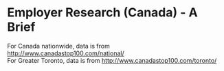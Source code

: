 # Employer Research (Canada) - A Brief
For Canada nationwide, data is from http://www.canadastop100.com/national/  
For Greater Toronto, data is from http://www.canadastop100.com/toronto/  